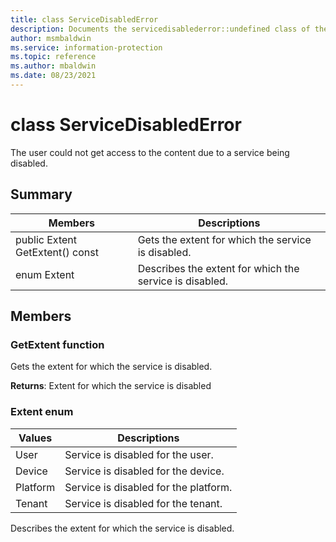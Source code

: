 ```yaml
---
title: class ServiceDisabledError 
description: Documents the servicedisablederror::undefined class of the Microsoft Information Protection (MIP) SDK.
author: msmbaldwin
ms.service: information-protection
ms.topic: reference
ms.author: mbaldwin
ms.date: 08/23/2021
---
```


# class ServiceDisabledError 
The user could not get access to the content due to a service being disabled.
  
## Summary
 Members                        | Descriptions                                
--------------------------------|---------------------------------------------
public Extent GetExtent() const  |  Gets the extent for which the service is disabled.
enum Extent  |  Describes the extent for which the service is disabled.
  
## Members
  
### GetExtent function
Gets the extent for which the service is disabled.

  
**Returns**: Extent for which the service is disabled
  
### Extent enum

Values                         | Descriptions                                
--------------------------------|---------------------------------------------
User            | Service is disabled for the user.
Device            | Service is disabled for the device.
Platform            | Service is disabled for the platform.
Tenant            | Service is disabled for the tenant.

Describes the extent for which the service is disabled.